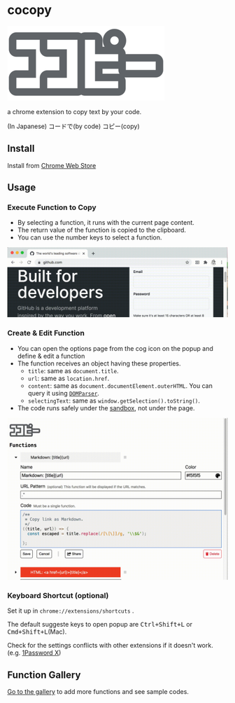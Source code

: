 cocopy
===

![logo](./sozai/img/logo.png)

a chrome extension to copy text by your code.

(In Japanese) コードで(by code) コピー(copy)

## Install

Install from [Chrome Web Store](#)

## Usage

### Execute Function to Copy

- By selecting a function, it runs with the current page content.
- The return value of the function is copied to the clipboard.
- You can use the number keys to select a function.

![run a function to copy](./sozai/img/copy.gif)


### Create & Edit Function

- You can open the options page from the cog icon on the popup and define & edit a function
- The function receives an object having these properties.
  - `title`: same as `document.title`.
  - `url`: same as `location.href`.
  - `content`: same as `document.documentElement.outerHTML`. You can query it using [`DOMParser`](https://developer.mozilla.org/docs/Web/API/DOMParser).
  - `selectingText`: same as `window.getSelection().toString()`.
- The code runs safely under the [sandbox](https://developer.chrome.com/apps/sandboxingEval), not under the page.

![edit a function](./sozai/img/edit.gif)


### Keyboard Shortcut (optional)

Set it up in `chrome://extensions/shortcuts` .

The default suggeste keys to open popup are <kbd>Ctrl+Shift+L</kbd> or <kbd>Cmd+Shift+L</kbd>(Mac). 

Check for the settings conflicts with other extensions if it doesn't work. (e.g. [1Password X](https://chrome.google.com/webstore/detail/1password-x-%E2%80%93-password-ma/aeblfdkhhhdcdjpifhhbdiojplfjncoa))


## Function Gallery

[Go to the gallery](./gallery/README.md) to add more functions and see sample codes.
